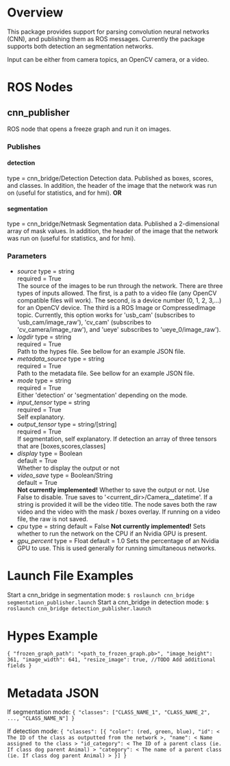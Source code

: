 # Overview
This package provides support for parsing convolution neural networks (CNN), and publishing them as ROS messages. Currently the package supports both detection an segmentation networks.

Input can be either from camera topics, an OpenCV camera, or a video.

# ROS Nodes
## cnn_publisher 
ROS node that opens a freeze graph and run it on images.
### Publishes
#### **detection**
type = cnn_bridge/Detection
Detection data. Published as boxes, scores, and classes. In addition, the header of the image that the network was run on (useful for statistics, and for hmi).
**OR**
#### segmentation
type = cnn_bridge/Netmask
Segmentation data. Published a 2-dimensional array of mask values. In addition, the header of the image that the network was run on (useful for statistics, and for hmi).

### Parameters
* *source*
type = string  
required = True  
The source of the images to be run through the network. There are three types of inputs allowed. The first, is a path to a video file (any OpenCV compatible files will work). The second, is a device number (0, 1, 2, 3,...) for an OpenCV device. The third is a ROS Image or CompressedImage topic. Currently, this option works for 'usb_cam' (subscribes to 'usb_cam/image_raw'), 'cv_cam' (subscribes to 'cv_camera/image_raw'), and 'ueye' subscribes to 'ueye_0/image_raw').  
* *logdir*
type = string  
required = True  
Path to the hypes file. See bellow for an example JSON file.
* *metadata_source*
     type = string  
     required = True  
     Path to the metadata file. See bellow for an example JSON file.
* *mode*
type = string  
required = True  
Either 'detection' or 'segmentation' depending on the mode.  
* *input_tensor*
type = string  
required = True  
Self explanatory.  
* *output_tensor*
type = string/[string]  
required = True  
If segmentation, self explanatory. If detection an array of three tensors that are [boxes,scores,classes]
* *display*
     type = Boolean  
     default = True  
     Whether to display the output or not
* *video_save*
type = Boolean/String  
default = True  
**Not currently implemented!** Whether to save the output or not. Use False to disable. True saves to '<current_dir>/Camera__datetime'. If a string is provided it will be the video title. The node saves both the raw video and the video with the mask / boxes overlay. If running on a video file, the raw is not saved.
* *cpu*
type = string
default = False
**Not currently implemented!** Sets whether to run the network on the CPU if an Nvidia GPU is present.
* *gpu_percent*
type = Float
default = 1.0
Sets the percentage of an Nvidia GPU to use. This is used generally for running simultaneous networks.

# Launch File Examples
Start a cnn_bridge in segmentation mode:
`$ roslaunch cnn_bridge segmentation_publisher.launch`
Start a cnn_bridge in detection mode:
`$ roslaunch cnn_bridge detection_publisher.launch`

# Hypes Example
`
{
    "frozen_graph_path": "<path_to_frozen_graph.pb>",
    "image_height": 361,
    "image_width": 641,
    "resize_image": true,
    //TODO Add additional fields
}
`

# Metadata JSON
If segmentation mode:
`
{
    "classes": ["CLASS_NAME_1", "CLASS_NAME_2", ..., "CLASS_NAME_N"]
}
`  

If detection mode:
`
{
    "classes": [{
        "color": (red, green, blue),
        "id": < The ID of the class as outputted from the network >,
        "name": < Name assigned to the class >
        "id_category": < The ID of a parent class (ie. If class dog parent Animal) >
        "category": < The name of a parent class (ie. If class dog parent Animal) >
    }]
}
`
